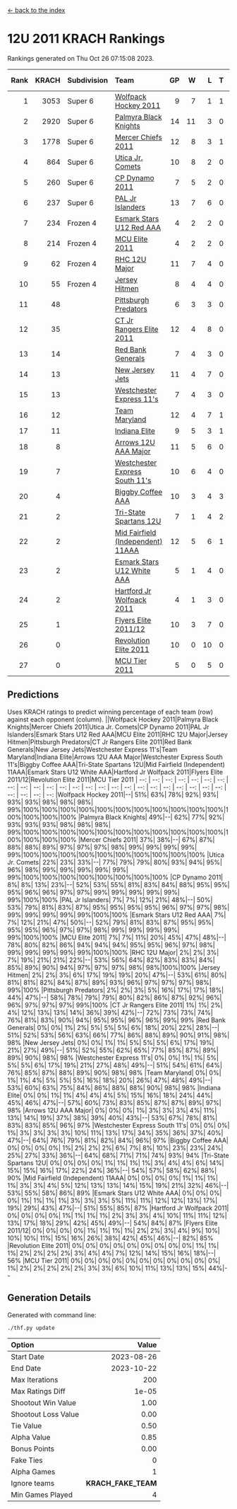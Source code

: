 [<- back to the index](readme.md)
# 12U 2011 KRACH Rankings
Rankings generated on Thu Oct 26 07:15:08 2023.

Rank|KRACH|Subdivision|Team|GP|W|L|T|OTW|OTL|SoS|Exp Wins|Win Diff
---:|---:|:---|:---|---:|---:|---:|---:|---:|---:|---:|---:|---:
1|3053|Super 6|[Wolfpack Hockey 2011](https://gamesheetstats.com/seasons/3664/teams/140937/schedule)|9|7|1|1|0|0|864|8.3|-0.0
2|2920|Super 6|[Palmyra Black Knights](https://gamesheetstats.com/seasons/3664/teams/140949/schedule)|14|11|3|0|0|0|1031|11.8|-0.0
3|1778|Super 6|[Mercer Chiefs 2011](https://gamesheetstats.com/seasons/3664/teams/140936/schedule)|12|8|3|1|0|0|1216|9.3|-0.0
4|864|Super 6|[Utica Jr. Comets](https://gamesheetstats.com/seasons/3664/teams/140945/schedule)|10|8|2|0|1|0|589|8.8|-0.0
5|260|Super 6|[CP Dynamo 2011](https://gamesheetstats.com/seasons/3664/teams/140944/schedule)|7|5|2|0|0|0|775|5.8|-0.0
6|237|Super 6|[PAL Jr Islanders](https://gamesheetstats.com/seasons/3664/teams/140943/schedule)|13|7|6|0|0|0|814|7.8|-0.0
7|234|Frozen 4|[Esmark Stars U12 Red AAA](https://gamesheetstats.com/seasons/3664/teams/140951/schedule)|4|2|2|0|0|0|734|2.8|-0.0
8|214|Frozen 4|[MCU Elite 2011](https://gamesheetstats.com/seasons/3664/teams/140929/schedule)|4|2|2|0|1|0|1235|2.8|-0.0
9|62|Frozen 4|[RHC 12U Major](https://gamesheetstats.com/seasons/3664/teams/140941/schedule)|11|7|4|0|0|1|188|7.8|-0.0
10|55|Frozen 4|[Jersey Hitmen](https://gamesheetstats.com/seasons/3664/teams/140938/schedule)|8|4|4|0|0|0|116|4.8|-0.0
11|48||[Pittsburgh Predators](https://gamesheetstats.com/seasons/3664/teams/140950/schedule)|6|3|3|0|0|0|522|3.8|-0.0
12|35||[CT Jr Rangers Elite 2011](https://gamesheetstats.com/seasons/3664/teams/140931/schedule)|12|4|8|0|0|1|684|4.8|-0.0
13|14||[Red Bank Generals](https://gamesheetstats.com/seasons/3664/teams/140940/schedule)|7|4|3|0|0|0|43|4.9|0.0
14|13||[New Jersey Jets](https://gamesheetstats.com/seasons/3664/teams/140939/schedule)|11|4|7|0|1|0|183|4.8|-0.0
15|13||[Westchester Express 11's](https://gamesheetstats.com/seasons/3664/teams/140948/schedule)|7|4|3|0|0|0|44|4.9|0.0
16|12||[Team Maryland](https://gamesheetstats.com/seasons/3664/teams/140954/schedule)|12|4|7|1|0|0|907|5.4|0.0
17|11||[Indiana Elite](https://gamesheetstats.com/seasons/3664/teams/144353/schedule)|9|5|3|1|0|0|32|6.4|0.0
18|8||[Arrows 12U AAA Major](https://gamesheetstats.com/seasons/3664/teams/140946/schedule)|11|5|6|0|1|0|190|5.9|0.0
19|7||[Westchester Express South 11's](https://gamesheetstats.com/seasons/3664/teams/140947/schedule)|10|6|4|0|0|0|32|6.9|0.0
20|4||[Biggby Coffee AAA](https://gamesheetstats.com/seasons/3664/teams/144351/schedule)|10|3|4|3|0|0|6|5.4|0.0
21|2||[Tri-State Spartans 12U](https://gamesheetstats.com/seasons/3664/teams/144352/schedule)|7|1|4|2|0|0|5|2.9|0.0
22|2||[Mid Fairfield (Independent) 11AAA](https://gamesheetstats.com/seasons/3664/teams/140933/schedule)|12|5|6|1|0|1|5|6.4|0.0
23|2||[Esmark Stars U12 White AAA](https://gamesheetstats.com/seasons/3664/teams/140952/schedule)|5|1|4|0|0|0|16|1.9|0.0
24|2||[Hartford Jr Wolfpack 2011](https://gamesheetstats.com/seasons/3664/teams/140935/schedule)|4|1|3|0|0|0|26|1.9|0.0
25|1||[Flyers Elite 2011/12](https://gamesheetstats.com/seasons/3664/teams/140942/schedule)|10|3|7|0|0|1|6|3.9|0.0
26|0||[Revolution Elite 2011](https://gamesheetstats.com/seasons/3664/teams/140953/schedule)|10|0|10|0|0|0|16|0.9|0.0
27|0||[MCU Tier 2011](https://gamesheetstats.com/seasons/3664/teams/140932/schedule)|5|0|5|0|0|0|2|0.9|0.0

## Predictions
Uses KRACH ratings to predict winning percentage of each team (row) against each opponent (column).
||Wolfpack Hockey 2011|Palmyra Black Knights|Mercer Chiefs 2011|Utica Jr. Comets|CP Dynamo 2011|PAL Jr Islanders|Esmark Stars U12 Red AAA|MCU Elite 2011|RHC 12U Major|Jersey Hitmen|Pittsburgh Predators|CT Jr Rangers Elite 2011|Red Bank Generals|New Jersey Jets|Westchester Express 11's|Team Maryland|Indiana Elite|Arrows 12U AAA Major|Westchester Express South 11's|Biggby Coffee AAA|Tri-State Spartans 12U|Mid Fairfield (Independent) 11AAA|Esmark Stars U12 White AAA|Hartford Jr Wolfpack 2011|Flyers Elite 2011/12|Revolution Elite 2011|MCU Tier 2011
| --: | --: | --: | --: | --: | --: | --: | --: | --: | --: | --: | --: | --: | --: | --: | --: | --: | --: | --: | --: | --: | --: | --: | --: | --: | --: | --: | --: 
|Wolfpack Hockey 2011|--| 51%| 63%| 78%| 92%| 93%| 93%| 93%| 98%| 98%| 98%| 99%|100%|100%|100%|100%|100%|100%|100%|100%|100%|100%|100%|100%|100%|100%|100%
|Palmyra Black Knights| 49%|--| 62%| 77%| 92%| 93%| 93%| 93%| 98%| 98%| 98%| 99%|100%|100%|100%|100%|100%|100%|100%|100%|100%|100%|100%|100%|100%|100%|100%
|Mercer Chiefs 2011| 37%| 38%|--| 67%| 87%| 88%| 88%| 89%| 97%| 97%| 97%| 98%| 99%| 99%| 99%| 99%| 99%|100%|100%|100%|100%|100%|100%|100%|100%|100%|100%
|Utica Jr. Comets| 22%| 23%| 33%|--| 77%| 79%| 79%| 80%| 93%| 94%| 95%| 96%| 98%| 99%| 99%| 99%| 99%| 99%| 99%|100%|100%|100%|100%|100%|100%|100%|100%
|CP Dynamo 2011|  8%|  8%| 13%| 23%|--| 52%| 53%| 55%| 81%| 83%| 84%| 88%| 95%| 95%| 95%| 96%| 96%| 97%| 97%| 99%| 99%| 99%| 99%| 99%| 99%|100%|100%
|PAL Jr Islanders|  7%|  7%| 12%| 21%| 48%|--| 50%| 53%| 79%| 81%| 83%| 87%| 95%| 95%| 95%| 95%| 96%| 97%| 97%| 98%| 99%| 99%| 99%| 99%| 99%|100%|100%
|Esmark Stars U12 Red AAA|  7%|  7%| 12%| 21%| 47%| 50%|--| 52%| 79%| 81%| 83%| 87%| 95%| 95%| 95%| 95%| 96%| 97%| 97%| 98%| 99%| 99%| 99%| 99%| 99%|100%|100%
|MCU Elite 2011|  7%|  7%| 11%| 20%| 45%| 47%| 48%|--| 78%| 80%| 82%| 86%| 94%| 94%| 94%| 95%| 95%| 96%| 97%| 98%| 99%| 99%| 99%| 99%| 99%|100%|100%
|RHC 12U Major|  2%|  2%|  3%|  7%| 19%| 21%| 21%| 22%|--| 53%| 56%| 64%| 82%| 83%| 83%| 84%| 85%| 89%| 90%| 94%| 97%| 97%| 97%| 98%| 98%|100%|100%
|Jersey Hitmen|  2%|  2%|  3%|  6%| 17%| 19%| 19%| 20%| 47%|--| 53%| 61%| 80%| 81%| 81%| 82%| 84%| 87%| 89%| 93%| 96%| 97%| 97%| 97%| 98%| 99%|100%
|Pittsburgh Predators|  2%|  2%|  3%|  5%| 16%| 17%| 17%| 18%| 44%| 47%|--| 58%| 78%| 79%| 79%| 80%| 82%| 86%| 87%| 92%| 96%| 96%| 97%| 97%| 97%| 99%|100%
|CT Jr Rangers Elite 2011|  1%|  1%|  2%|  4%| 12%| 13%| 13%| 14%| 36%| 39%| 42%|--| 72%| 73%| 73%| 74%| 76%| 81%| 83%| 90%| 94%| 95%| 95%| 96%| 96%| 99%| 99%
|Red Bank Generals|  0%|  0%|  1%|  2%|  5%|  5%|  5%|  6%| 18%| 20%| 22%| 28%|--| 51%| 52%| 53%| 56%| 63%| 66%| 77%| 86%| 88%| 89%| 90%| 91%| 98%| 98%
|New Jersey Jets|  0%|  0%|  1%|  1%|  5%|  5%|  5%|  6%| 17%| 19%| 21%| 27%| 49%|--| 51%| 52%| 55%| 62%| 65%| 77%| 85%| 87%| 89%| 89%| 90%| 98%| 98%
|Westchester Express 11's|  0%|  0%|  1%|  1%|  5%|  5%|  5%|  6%| 17%| 19%| 21%| 27%| 48%| 49%|--| 51%| 54%| 61%| 64%| 76%| 85%| 87%| 88%| 89%| 90%| 98%| 98%
|Team Maryland|  0%|  0%|  1%|  1%|  4%|  5%|  5%|  5%| 16%| 18%| 20%| 26%| 47%| 48%| 49%|--| 53%| 60%| 63%| 75%| 84%| 86%| 88%| 88%| 90%| 98%| 98%
|Indiana Elite|  0%|  0%|  1%|  1%|  4%|  4%|  4%|  5%| 15%| 16%| 18%| 24%| 44%| 45%| 46%| 47%|--| 57%| 60%| 73%| 83%| 85%| 87%| 87%| 89%| 97%| 98%
|Arrows 12U AAA Major|  0%|  0%|  0%|  1%|  3%|  3%|  3%|  4%| 11%| 13%| 14%| 19%| 37%| 38%| 39%| 40%| 43%|--| 53%| 67%| 78%| 81%| 83%| 83%| 85%| 96%| 97%
|Westchester Express South 11's|  0%|  0%|  0%|  1%|  3%|  3%|  3%|  3%| 10%| 11%| 13%| 17%| 34%| 35%| 36%| 37%| 40%| 47%|--| 64%| 76%| 79%| 81%| 82%| 84%| 96%| 97%
|Biggby Coffee AAA|  0%|  0%|  0%|  0%|  1%|  2%|  2%|  2%|  6%|  7%|  8%| 10%| 23%| 23%| 24%| 25%| 27%| 33%| 36%|--| 64%| 68%| 71%| 71%| 74%| 93%| 94%
|Tri-State Spartans 12U|  0%|  0%|  0%|  0%|  1%|  1%|  1%|  1%|  3%|  4%|  4%|  6%| 14%| 15%| 15%| 16%| 17%| 22%| 24%| 36%|--| 54%| 57%| 58%| 62%| 88%| 90%
|Mid Fairfield (Independent) 11AAA|  0%|  0%|  0%|  0%|  1%|  1%|  1%|  1%|  3%|  3%|  4%|  5%| 12%| 13%| 13%| 14%| 15%| 19%| 21%| 32%| 46%|--| 53%| 55%| 58%| 86%| 89%
|Esmark Stars U12 White AAA|  0%|  0%|  0%|  0%|  1%|  1%|  1%|  1%|  3%|  3%|  3%|  5%| 11%| 11%| 12%| 12%| 13%| 17%| 19%| 29%| 43%| 47%|--| 51%| 55%| 85%| 87%
|Hartford Jr Wolfpack 2011|  0%|  0%|  0%|  0%|  1%|  1%|  1%|  1%|  2%|  3%|  3%|  4%| 10%| 11%| 11%| 12%| 13%| 17%| 18%| 29%| 42%| 45%| 49%|--| 54%| 84%| 87%
|Flyers Elite 2011/12|  0%|  0%|  0%|  0%|  1%|  1%|  1%|  1%|  2%|  2%|  3%|  4%|  9%| 10%| 10%| 10%| 11%| 15%| 16%| 26%| 38%| 42%| 45%| 46%|--| 82%| 85%
|Revolution Elite 2011|  0%|  0%|  0%|  0%|  0%|  0%|  0%|  0%|  0%|  1%|  1%|  1%|  2%|  2%|  2%|  2%|  3%|  4%|  4%|  7%| 12%| 14%| 15%| 16%| 18%|--| 56%
|MCU Tier 2011|  0%|  0%|  0%|  0%|  0%|  0%|  0%|  0%|  0%|  0%|  0%|  1%|  2%|  2%|  2%|  2%|  2%|  3%|  3%|  6%| 10%| 11%| 13%| 13%| 15%| 44%|--

## Generation Details

Generated with command line:
```
./thf.py update
```

| Option | Value |
| :----- | ----: |
| Start Date | 2023-08-26 |
| End Date | 2023-10-22 |
| Max Iterations | 200 |
| Max Ratings Diff | 1e-05 |
| Shootout Win Value | 1.00 |
| Shootout Loss Value | 0.00 |
| Tie Value | 0.50 |
| Alpha Value | 0.85 |
| Bonus Points | 0.00 |
| Fake Ties | 0 |
| Alpha Games | 1 |
| Ignore teams | __KRACH_FAKE_TEAM__ |
| Min Games Played | 4 |

